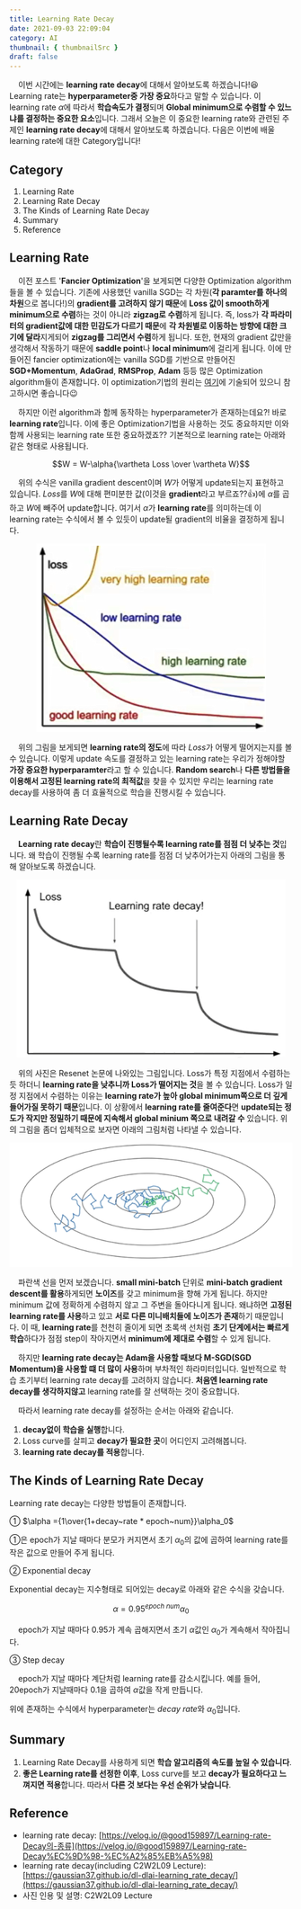 ```yaml
---
title: Learning Rate Decay
date: 2021-09-03 22:09:04
category: AI
thumbnail: { thumbnailSrc }
draft: false
---
```


&nbsp; &nbsp; 이번 시간에는 **learning rate decay**에 대해서 알아보도록 하겠습니다!😆 Learning rate는 **hyperparameter중 가장 중요**하다고 말할 수 있습니다. 이 learning rate $\alpha$에 따라서 **학습속도가 결정**되며 **Global minimum으로 수렴할 수 있느냐를 결정하는 중요한 요소**입니다. 그래서 오늘은 이 중요한 learning rate와 관련된 주제인 **learning rate decay**에 대해서 알아보도록 하겠습니다. 다음은 이번에 배울 learning rate에 대한 Category입니다!

## Category

1. Learning Rate
2. Learning Rate Decay
3. The Kinds of Learning Rate Decay
4. Summary
5. Reference

## Learning Rate

&nbsp; &nbsp; 이전 포스트 '**Fancier Optimization**'을 보게되면 다양한 Optimization algorithm들을 볼 수 있습니다. 기존에 사용했던 vanilla SGD는 각 차원(**각 paramter를 하나의 차원**으로 봅니다!)의 **gradient를 고려하지 않기 때문**에 **Loss 값이 smooth하게 minimum으로 수렴**하는 것이 아니라 **zigzag로 수렴**하게 됩니다. 즉, loss가 **각 파라미터의 gradient값에 대한 민감도가 다르기 때문**에 **각 차원별로 이동하는 방향에 대한 크기에 달라**지게되어 **zigzag를 그리면서 수렴**하게 됩니다. 또한, 현재의 gradient 값만을 생각해서 작동하기 때문에 **saddle point**나 **local minimum**에 걸리게 됩니다. 이에 만들어진 fancier optimization에는 vanilla SGD를 기반으로 만들어진 **SGD+Momentum**, **AdaGrad**, **RMSProp**, **Adam** 등등 많은 Optimization algorithm들이 존재합니다. 이 optimization기법의 원리는 [여기](https://https://gunu9441.github.io/AI/fancier-optimization/)에 기술되어 있으니 참고하시면 좋습니다😉

&nbsp; &nbsp; 하지만 이런 algorithm과 함께 동작하는 hyperparameter가 존재하는데요?! 바로 **learning rate**입니다. 이에 좋은 Optimization기법을 사용하는 것도 중요하지만 이와 함께 사용되는 learning rate 또한 중요하겠죠?? 기본적으로 learning rate는 아래와 같은 형태로 사용됩니다.

$$W = W-\alpha{\vartheta Loss \over \vartheta W}$$

&nbsp; &nbsp; 위의 수식은 vanilla gradient descent이며 $W$가 어떻게 update되는지 표현하고 있습니다. $Loss$를 $W$에 대해 편미분한 값(이것을 **gradient**라고 부르죠??👍)에 $\alpha$를 곱하고 $W$에 빼주어 update합니다. 여기서 $\alpha$가 **learning rate**를 의미하는데 이 learning rate는 수식에서 볼 수 있듯이 update될 gradient의 비율을 결정하게 됩니다.

<p align="center">
   <img src="assets\2021-09-03\1.png"/>
</p>

&nbsp; &nbsp; 위의 그림을 보게되면 **learning rate의 정도**에 따라 $Loss$가 어떻게 떨어지는지를 볼 수 있습니다. 이렇게 update 속도를 결정하고 있는 learning rate는 우리가 정해야할 **가장 중요한 hyperparamter**라고 할 수 있습니다. **Random search**나 **다른 방법들을 이용해서 고정된 learning rate의 최적값**을 찾을 수 있지만 우리는 learning rate decay를 사용하여 좀 더 효율적으로 학습을 진행시킬 수 있습니다.

## Learning Rate Decay

&nbsp; &nbsp; **Learning rate decay**란 **학습이 진행될수록 learning rate를 점점 더 낮추는 것**입니다. 왜 학습이 진행될 수록 learning rate를 점점 더 낮추어가는지 아래의 그림을 통해 알아보도록 하겠습니다.

<p align="center">
   <img src="assets\2021-09-03\2.png"/>
</p>

&nbsp; &nbsp; 위의 사진은 Resenet 논문에 나와있는 그림입니다. Loss가 특정 지점에서 수렴하는 듯 하더니 **learning rate을 낮추니까 Loss가 떨어지는 것**을 볼 수 있습니다. Loss가 일정 지점에서 수렴하는 이유는 **learning rate가 높아 global minimum쪽으로 더 깊게 들어가질 못하기 때문**입니다. 이 상황에서 **learning rate를 줄여준다**면 **update되는 정도가 작지만 정밀하기 때문에 지속해서 global minium 쪽으로 내려갈 수** 있습니다. 위의 그림을 좀더 입체적으로 보자면 아래의 그림처럼 나타낼 수 있습니다.

<p align="center">
   <img src="assets\2021-09-03\3.png"/>
</p>

&nbsp; &nbsp; 파란색 선을 먼저 보겠습니다. **small mini-batch** 단위로 **mini-batch gradient descent를 활용**하게되면 **노이즈**를 갖고 minimum을 향해 가게 됩니다. 하지만 minimum 값에 정확하게 수렴하지 않고 그 주변을 돌아다니게 됩니다. 왜냐하면 **고정된 learning rate를 사용**하고 있고 **서로 다른 미니배치들에 노이즈가 존재**하기 때문입니다. 이 때, **learning rate**를 천천히 줄이게 되면 초록색 선처럼 **초기 단계에서는 빠르게 학습**하다가 점점 step이 작아지면서 **minimum에 제대로 수렴**할 수 있게 됩니다.

&nbsp; &nbsp; 하지만 **learning rate decay는 Adam을 사용할 때보다 M-SGD(SGD Momentum)을 사용할 떄 더 많이 사용**하며 부차적인 하라미터입니다. 일반적으로 학습 초기부터 learning rate decay를 고려하지 않습니다. **처음엔 learning rate decay를 생각하지않고** learning rate를 잘 선택하는 것이 중요합니다.

&nbsp; &nbsp; 따라서 learning rate decay를 설정하는 순서는 아래와 같습니다.

1. **decay없이 학습을 실행**합니다.
2. Loss curve를 살피고 **decay가 필요한 곳**이 어디인지 고려해봅니다.
3. **learning rate decay를 적용**합니다.

## The Kinds of Learning Rate Decay

Learning rate decay는 다양한 방법들이 존재합니다.

① $\alpha ={1\over{1+decay~rate * epoch~num}}\alpha_0$

①은 epoch가 지날 때마다 분모가 커지면서 초기 $\alpha_0$의 값에 곱하여 learning rate를 작은 값으로 만들어 주게 됩니다.

② Exponential decay

Exponential decay는 지수형태로 되어있는 decay로 아래와 같은 수식을 갖습니다.

$$
\alpha=0.95^{epoch~num}\alpha_0
$$

&nbsp; &nbsp; epoch가 지날 때마다 0.95가 계속 곱해지면서 초기 $\alpha$값인 $\alpha_0$가 계속해서 작아집니다.

③ Step decay

&nbsp; &nbsp; epoch가 지날 때마다 계단처럼 learning rate를 감소시킵니다. 예를 들어, 20epoch가 지날때마다 0.1을 곱하여 $\alpha$값을 작게 만듭니다.

위에 존재하는 수식에서 hyperparameter는 $decay~rate$와 $\alpha_0$입니다.

## Summary

1. Learning Rate Decay를 사용하게 되면 **학습 알고리즘의 속도를 높일 수 있습니다**.
2. **좋은 Learning rate를 선정한 이후**, Loss curve를 보고 **decay가 필요하다고 느껴지면 적용**합니다. 따라서 **다른 것 보다는 우선 순위가 낮습니다**.

## Reference

- learning rate decay: [https://velog.io/@good159897/Learning-rate-Decay의-종류](https://velog.io/@good159897/Learning-rate-Decay%EC%9D%98-%EC%A2%85%EB%A5%98)
- learning rate decay(including C2W2L09 Lecture): [https://gaussian37.github.io/dl-dlai-learning_rate_decay/](https://gaussian37.github.io/dl-dlai-learning_rate_decay/)
- 사진 인용 및 설명: C2W2L09 Lecture
